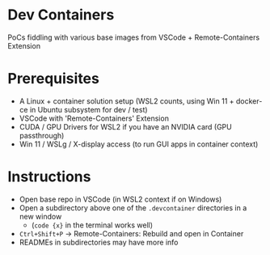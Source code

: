 # Dev Containers
PoCs fiddling with various base images from VSCode + Remote-Containers Extension

# Prerequisites

- A Linux + container solution setup (WSL2 counts, using Win 11 + docker-ce in Ubuntu subsystem for dev / test)
- VSCode with 'Remote-Containers' Extension
- CUDA / GPU Drivers for WSL2 if you have an NVIDIA card (GPU passthrough)
- Win 11 / WSLg / X-display access (to run GUI apps in container context)

# Instructions
- Open base repo in VSCode (in WSL2 context if on Windows)
- Open a subdirectory above one of the `.devcontainer` directories in a new window
  - (`code {x}` in the terminal works well)
- `Ctrl+Shift+P` -> Remote-Containers: Rebuild and open in Container
- READMEs in subdirectories may have more info

